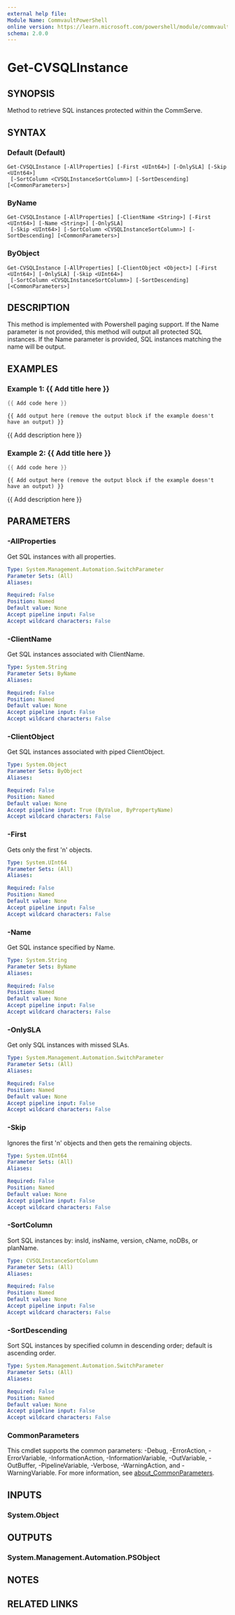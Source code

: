 ```yaml
---
external help file:
Module Name: CommvaultPowerShell
online version: https://learn.microsoft.com/powershell/module/commvaultpowershell/get-cvsqlinstance
schema: 2.0.0
---
```


# Get-CVSQLInstance

## SYNOPSIS
Method to retrieve SQL instances protected within the CommServe.

## SYNTAX

### Default (Default)
```
Get-CVSQLInstance [-AllProperties] [-First <UInt64>] [-OnlySLA] [-Skip <UInt64>]
 [-SortColumn <CVSQLInstanceSortColumn>] [-SortDescending] [<CommonParameters>]
```

### ByName
```
Get-CVSQLInstance [-AllProperties] [-ClientName <String>] [-First <UInt64>] [-Name <String>] [-OnlySLA]
 [-Skip <UInt64>] [-SortColumn <CVSQLInstanceSortColumn>] [-SortDescending] [<CommonParameters>]
```

### ByObject
```
Get-CVSQLInstance [-AllProperties] [-ClientObject <Object>] [-First <UInt64>] [-OnlySLA] [-Skip <UInt64>]
 [-SortColumn <CVSQLInstanceSortColumn>] [-SortDescending] [<CommonParameters>]
```

## DESCRIPTION
This method is implemented with Powershell paging support.
If the Name parameter is not provided, this method will output all protected SQL instances.
If the Name parameter is provided, SQL instances matching the name will be output.

## EXAMPLES

### Example 1: {{ Add title here }}
```powershell
{{ Add code here }}
```

```output
{{ Add output here (remove the output block if the example doesn't have an output) }}
```

{{ Add description here }}

### Example 2: {{ Add title here }}
```powershell
{{ Add code here }}
```

```output
{{ Add output here (remove the output block if the example doesn't have an output) }}
```

{{ Add description here }}

## PARAMETERS

### -AllProperties
Get SQL instances with all properties.

```yaml
Type: System.Management.Automation.SwitchParameter
Parameter Sets: (All)
Aliases:

Required: False
Position: Named
Default value: None
Accept pipeline input: False
Accept wildcard characters: False
```

### -ClientName
Get SQL instances associated with ClientName.

```yaml
Type: System.String
Parameter Sets: ByName
Aliases:

Required: False
Position: Named
Default value: None
Accept pipeline input: False
Accept wildcard characters: False
```

### -ClientObject
Get SQL instances associated with piped ClientObject.

```yaml
Type: System.Object
Parameter Sets: ByObject
Aliases:

Required: False
Position: Named
Default value: None
Accept pipeline input: True (ByValue, ByPropertyName)
Accept wildcard characters: False
```

### -First
Gets only the first 'n' objects.

```yaml
Type: System.UInt64
Parameter Sets: (All)
Aliases:

Required: False
Position: Named
Default value: None
Accept pipeline input: False
Accept wildcard characters: False
```

### -Name
Get SQL instance specified by Name.

```yaml
Type: System.String
Parameter Sets: ByName
Aliases:

Required: False
Position: Named
Default value: None
Accept pipeline input: False
Accept wildcard characters: False
```

### -OnlySLA
Get only SQL instances with missed SLAs.

```yaml
Type: System.Management.Automation.SwitchParameter
Parameter Sets: (All)
Aliases:

Required: False
Position: Named
Default value: None
Accept pipeline input: False
Accept wildcard characters: False
```

### -Skip
Ignores the first 'n' objects and then gets the remaining objects.

```yaml
Type: System.UInt64
Parameter Sets: (All)
Aliases:

Required: False
Position: Named
Default value: None
Accept pipeline input: False
Accept wildcard characters: False
```

### -SortColumn
Sort SQL instances by: insId, insName, version, cName, noDBs, or planName.

```yaml
Type: CVSQLInstanceSortColumn
Parameter Sets: (All)
Aliases:

Required: False
Position: Named
Default value: None
Accept pipeline input: False
Accept wildcard characters: False
```

### -SortDescending
Sort SQL instances by specified column in descending order; default is ascending order.

```yaml
Type: System.Management.Automation.SwitchParameter
Parameter Sets: (All)
Aliases:

Required: False
Position: Named
Default value: None
Accept pipeline input: False
Accept wildcard characters: False
```

### CommonParameters
This cmdlet supports the common parameters: -Debug, -ErrorAction, -ErrorVariable, -InformationAction, -InformationVariable, -OutVariable, -OutBuffer, -PipelineVariable, -Verbose, -WarningAction, and -WarningVariable. For more information, see [about_CommonParameters](http://go.microsoft.com/fwlink/?LinkID=113216).

## INPUTS

### System.Object

## OUTPUTS

### System.Management.Automation.PSObject

## NOTES

## RELATED LINKS

